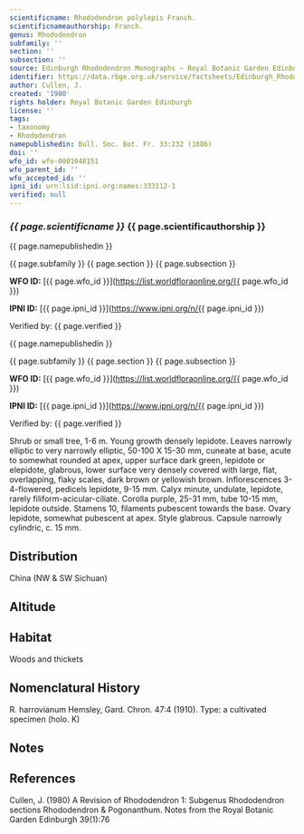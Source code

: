 ```yaml
---
scientificname: Rhododendron polylepis Franch.
scientificnameauthorship: Franch.
genus: Rhododendron
subfamily: ''
section: ''
subsection: ''
source: Edinburgh Rhododendron Monographs – Royal Botanic Garden Edinburgh
identifier: https://data.rbge.org.uk/service/factsheets/Edinburgh_Rhododendron_Monographs.xhtml
author: Cullen, J.
created: '1980'
rights holder: Royal Botanic Garden Edinburgh
license: ''
tags:
- taxonomy
- Rhododendron
namepublishedin: Bull. Soc. Bot. Fr. 33:232 (1886)
doi: ''
wfo_id: wfo-0001048151
wfo_parent_id: ''
wfo_accepted_id: ''
ipni_id: urn:lsid:ipni.org:names:333112-1
verified: null
---
```

### _{{ page.scientificname }}_ {{ page.scientificauthorship }}
 {{ page.namepublishedin }}

{{ page.subfamily }} {{ page.section }} {{ page.subsection }}

**WFO ID:** [{{ page.wfo_id }}](https://list.worldfloraonline.org/{{ page.wfo_id }})

**IPNI ID:** [{{ page.ipni_id }}](https://www.ipni.org/n/{{ page.ipni_id }})

Verified by: {{ page.verified }}

 {{ page.namepublishedin }}

{{ page.subfamily }} {{ page.section }} {{ page.subsection }}

**WFO ID:** [{{ page.wfo_id }}](https://list.worldfloraonline.org/{{ page.wfo_id }})

**IPNI ID:** [{{ page.ipni_id }}](https://www.ipni.org/n/{{ page.ipni_id }})

Verified by: {{ page.verified }}



Shrub or small tree, 1-6 m. Young growth densely lepidote. Leaves narrowly elliptic to very narrowly elliptic, 50-100 X 15-30 mm, cuneate at base, acute to somewhat rounded at apex, upper surface dark green, lepidote or elepidote, glabrous, lower surface very densely covered with large, flat, overlapping, flaky scales, dark brown or yellowish brown. Inflorescences 3-4-flowered, pedicels lepidote, 9-15 mm. Calyx minute, undulate, lepidote, rarely filiform-acicular-ciliate. Corolla purple, 25-31 mm, tube 10-15 mm, lepidote outside. Stamens 10, filaments pubescent towards the base. Ovary lepidote, somewhat pubescent at apex. Style glabrous. Capsule narrowly cylindric, c. 15 mm.

## Distribution
China (NW & SW Sichuan)

## Altitude


## Habitat
Woods and thickets

## Nomenclatural History
R. harrovianum Hemsley, Gard. Chron. 47:4 (1910). Type: a cultivated specimen (holo. K)
                       
## Notes


## References

Cullen, J. (1980) A Revision of Rhododendron 1: Subgenus Rhododendron sections Rhododendron & Pogonanthum. Notes from the Royal Botanic Garden Edinburgh 39(1):76
